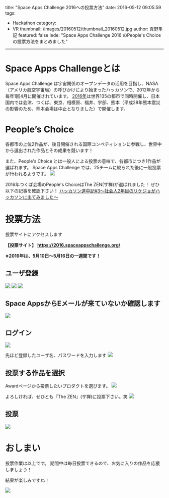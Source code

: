 title: "Space Apps Challenge 2016への投票方法"
date: 2016-05-12 09:05:59
tags:
  - Hackathon
category:
  - VR
thumbnail: /images/20160512/thumbnail_20160512.jpg
author: 真野隼記
featured: false
lede: "Space Apps Challenge 2016 のPeople's Choiceの投票方法をまとめました"
---
# Space Apps Challengeとは

Space Apps Challenge は宇宙関係のオープンデータの活用を目指し、NASA（アメリカ航空宇宙局）の呼びかけにより始まったハッカソンで、2012年から毎年1回4月に開催されています。
[2016年](https://2016.spaceappschallenge.org/)は世界135の都市で同時開催し、日本国内では会津、つくば、東京、相模原、福井、宇部、熊本（平成28年熊本震災の影響のため、熊本会場は中止となりました）で開催します。


# People’s Choice

各都市の上位2作品が、後日開催される国際コンペティションに参戦し、世界中から選出された作品とその成果を競います！

また、People's Choice とは一般人による投票の意味で、各都市につき1作品が選ばれます。
Space Apps Challenge では、25チームに絞られた後に一般投票が行われるようです。
<img src="/images/20160512/photo_20160512_01.png" class="img-middle-size">


2016年つくば会場のPeople's ChoiceはThe ZEN(ザ禅)が選ばれました！
ぜひ以下の記事を確認下さい！
[ハッカソン道中記#3～社会人2年目のリケジョがハッカソンに出てみました～](/articles/20160511/)


# 投票方法

投票サイトにアクセスします

**【投票サイト】**
**https://2016.spaceappschallenge.org/**

**※2016年は、5月10日～5月16日の一週間です！**


## ユーザ登録
<img src="/images/20160512/photo_20160512_02.png" class="img-middle-size">
<img src="/images/20160512/photo_20160512_03.png" class="img-middle-size">
<img src="/images/20160512/photo_20160512_04.png" class="img-middle-size">

## Space AppsからEメールが来ていないか確認します
<img src="/images/20160512/photo_20160512_05.png" class="img-middle-size">

## ログイン
<img src="/images/20160512/photo_20160512_06.png" class="img-middle-size">

先ほど登録したユーザ名、パスワードを入力します
<img src="/images/20160512/photo_20160512_07.png" class="img-middle-size">


## 投票する作品を選択
Awardページから投票したいプロダクトを選びます。
<img src="/images/20160512/photo_20160512_08.png" class="img-middle-size">

よろしければ、ぜひとも『The ZEN』(ザ禅)に投票下さい。笑
<img src="/images/20160512/photo_20160512_09.png" class="img-middle-size">

## 投票
<img src="/images/20160512/photo_20160512_10.png" class="img-middle-size">


# おしまい

投票作業は以上です。
期間中は毎日投票できるので、お気に入りの作品を応援しましょう！

結果が楽しみですね！

<img src="/images/20160512/photo_20160512_11.png">
